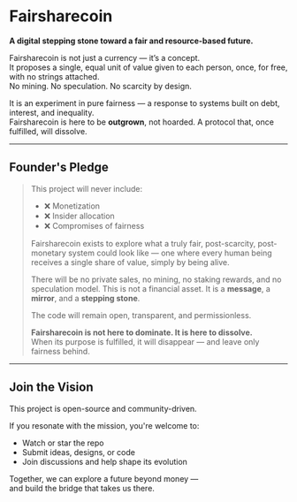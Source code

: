 # Fairsharecoin

**A digital stepping stone toward a fair and resource-based future.**

Fairsharecoin is not just a currency — it’s a concept.  
It proposes a single, equal unit of value given to each person, once, for free, with no strings attached.  
No mining. No speculation. No scarcity by design.

It is an experiment in pure fairness — a response to systems built on debt, interest, and inequality.  
Fairsharecoin is here to be **outgrown**, not hoarded. A protocol that, once fulfilled, will dissolve.

---

## Founder's Pledge

> This project will never include:
>
> - ❌ Monetization  
> - ❌ Insider allocation  
> - ❌ Compromises of fairness  
>
> Fairsharecoin exists to explore what a truly fair, post-scarcity, post-monetary system could look like — one where every human being receives a single share of value, simply by being alive.
>
> There will be no private sales, no mining, no staking rewards, and no speculation model. This is not a financial asset. It is a **message**, a **mirror**, and a **stepping stone**.
>
> The code will remain open, transparent, and permissionless.
>
> **Fairsharecoin is not here to dominate. It is here to dissolve.**  
> When its purpose is fulfilled, it will disappear — and leave only fairness behind.

---

## Join the Vision

This project is open-source and community-driven.

If you resonate with the mission, you're welcome to:
- Watch or star the repo  
- Submit ideas, designs, or code  
- Join discussions and help shape its evolution

Together, we can explore a future beyond money —  
and build the bridge that takes us there.
